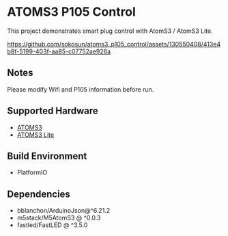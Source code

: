 # ATOMS3 P105 Control

This project demonstrates smart plug control with AtomS3 / AtomS3 Lite. 

https://github.com/sokosun/atoms3_p105_control/assets/130550408/413e4b8f-5199-403f-aa85-c07752ae926a

## Notes

Please modify Wifi and P105 information before run.

## Supported Hardware

* [ATOMS3](https://docs.m5stack.com/en/core/AtomS3)
* [ATOMS3 Lite](https://docs.m5stack.com/en/core/AtomS3%20Lite)

## Build Environment

* PlatformIO

## Dependencies

* bblanchon/ArduinoJson@^6.21.2
* m5stack/M5AtomS3 @ ^0.0.3
* fastled/FastLED @ ^3.5.0
